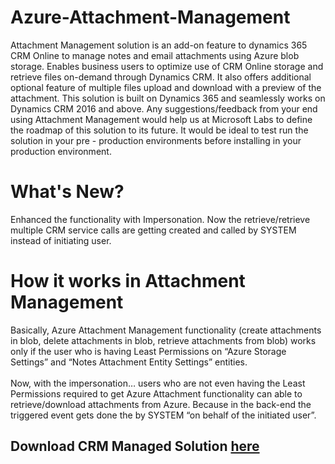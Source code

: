 # Azure-Attachment-Management
Attachment Management solution is an add-on feature to dynamics 365 CRM Online to manage notes and email attachments using Azure blob storage. Enables business users to optimize use of CRM Online storage and retrieve files on-demand through Dynamics CRM. It also offers additional optional feature of multiple files upload and download with a preview of the attachment. This solution is built on Dynamics 365 and seamlessly works on Dynamics CRM 2016 and above. Any suggestions/feedback from your end using Attachment Management would help us at Microsoft Labs to define the roadmap of this solution to its future. It would be ideal to test run the solution in your pre - production environments before installing in your production environment.
<br>
# What's New?
Enhanced the functionality with Impersonation. Now the retrieve/retrieve multiple CRM service calls are getting created and called by SYSTEM instead of initiating user.
<br>
# How it works in Attachment Management 
Basically, Azure Attachment Management functionality (create attachments in blob, delete attachments in blob, retrieve attachments from blob) works only if the user who is having Least Permissions on “Azure Storage Settings” and “Notes Attachment Entity Settings” entities.
<br>
<br>
Now, with the impersonation…  users who are not even having the Least Permissions required to get Azure Attachment functionality can able to retrieve/download attachments from Azure. Because in the back-end the triggered event gets done the by SYSTEM “on behalf of the initiated user”.
<br>
## Download CRM Managed Solution <a href="https://github.com/saikrishnasgit/Azure-Attachment-Management/raw/master/MicrosoftLabsAzuereBlobStorage_1_7_0_10_managed.zip" target="_blank">here</a>
<br>
